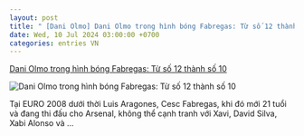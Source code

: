 ```yaml
---
layout: post
title: " [Dani Olmo] Dani Olmo trong hình bóng Fabregas: Từ số 12 thành số 10"
date: Wed, 10 Jul 2024 03:00:00 +0700
categories: entries VN
---
```

[Dani Olmo trong hình bóng Fabregas: Từ số 12 thành số 10](https://bongdaplus.vn/euro-cup-chau-au/dani-olmo-trong-hinh-bong-fabregas-tu-so-12-thanh-so-10-4371122407.html)

![Dani Olmo trong hình bóng Fabregas: Từ số 12 thành số 10](https://cdn.bongdaplus.vn/Assets/Media/2024/07/10/70/olmo22.jpg)

Tại EURO 2008 dưới thời Luis Aragones, Cesc Fabregas, khi đó mới 21 tuổi và đang thi đấu cho Arsenal, không thể cạnh tranh với Xavi, David Silva, Xabi Alonso và ...

